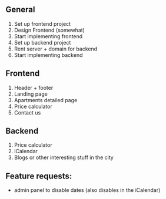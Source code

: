 ## General
1. Set up frontend project
2. Design Frontend (somewhat)
3. Start implementing frontend
4. Set up backend project
5. Rent server + domain for backend
6. Start implementing backend

## Frontend
1. Header + footer
2. Landing page
3. Apartments detailed page
4. Price calculator
5. Contact us

## Backend
1. Price calculator
2. iCalendar
3. Blogs or other interesting stuff in the city


## Feature requests:
- admin panel to disable dates (also disables in the iCalendar)
